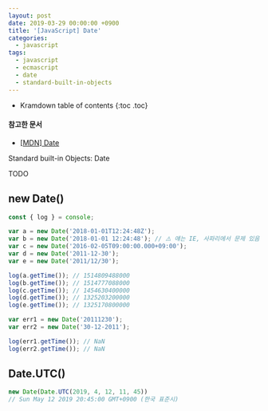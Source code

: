```yaml
---
layout: post
date: 2019-03-29 00:00:00 +0900
title: '[JavaScript] Date'
categories:
  - javascript
tags:
  - javascript
  - ecmascript
  - date
  - standard-built-in-objects
---
```


* Kramdown table of contents
{:toc .toc}

#### 참고한 문서

- [\[MDN\] Date](https://developer.mozilla.org/en-US/docs/Web/JavaScript/Reference/Global_Objects/Date)

Standard built-in Objects: Date

TODO

## new Date()

```js
const { log } = console;

var a = new Date('2018-01-01T12:24:48Z');
var b = new Date('2018-01-01 12:24:48'); // ⚠️ 얘는 IE, 사파리에서 문제 있음.
var c = new Date('2016-02-05T09:00:00.000+09:00');
var d = new Date('2011-12-30');
var e = new Date('2011/12/30');

log(a.getTime()); // 1514809488000
log(b.getTime()); // 1514777088000
log(c.getTime()); // 1454630400000
log(d.getTime()); // 1325203200000
log(e.getTime()); // 1325170800000

var err1 = new Date('20111230');
var err2 = new Date('30-12-2011');

log(err1.getTime()); // NaN
log(err2.getTime()); // NaN
```

## Date.UTC()

```js
new Date(Date.UTC(2019, 4, 12, 11, 45))
// Sun May 12 2019 20:45:00 GMT+0900 (한국 표준시)
```
